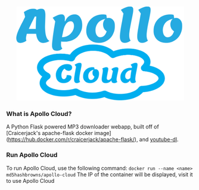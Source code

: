 <p align="center">
  <img src="https://raw.githubusercontent.com/MD5HashBrowns/apollo-cloud/master/app/static/logo.png" width="450"/>
</p>

### What is Apollo Cloud?
A Python Flask powered MP3 downloader webapp, built off of [Craicerjack's apache-flask docker image] (https://hub.docker.com/r/craicerjack/apache-flask/), and [youtube-dl](https://rg3.github.io/youtube-dl/).

### Run Apollo Cloud
To run Apollo Cloud, use the following command:
```docker run --name <name> md5hashbrowns/apollo-cloud```
The IP of the container will be displayed, visit it to use Apollo Cloud
